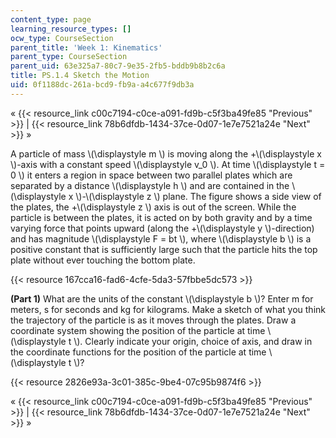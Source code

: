 ```yaml
---
content_type: page
learning_resource_types: []
ocw_type: CourseSection
parent_title: 'Week 1: Kinematics'
parent_type: CourseSection
parent_uid: 63e325a7-80c7-9e35-2fb5-bddb9b8b2c6a
title: PS.1.4 Sketch the Motion
uid: 0f1188dc-261a-bcd9-fb9a-a4c677f9db3a
---
```


« {{< resource_link c00c7194-c0ce-a091-fd9b-c5f3ba49fe85 "Previous" >}} | {{< resource_link 78b6dfdb-1434-37ce-0d07-1e7e7521a24e "Next" >}} »

A particle of mass \\(\\displaystyle m \\) is moving along the +\\(\\displaystyle x \\)-axis with a constant speed \\(\\displaystyle v\_0 \\). At time \\(\\displaystyle t = 0 \\) it enters a region in space between two parallel plates which are separated by a distance \\(\\displaystyle h \\) and are contained in the \\(\\displaystyle x \\)-\\(\\displaystyle z \\) plane. The figure shows a side view of the plates, the +\\(\\displaystyle z \\) axis is out of the screen. While the particle is between the plates, it is acted on by both gravity and by a time varying force that points upward (along the +\\(\\displaystyle y \\)-direction) and has magnitude \\(\\displaystyle F = bt \\), where \\(\\displaystyle b \\) is a positive constant that is sufficiently large such that the particle hits the top plate without ever touching the bottom plate.

{{< resource 167cca16-fad6-4cfe-5da3-57fbbe5dc573 >}}

**(Part 1)** What are the units of the constant \\(\\displaystyle b \\)? Enter m for meters, s for seconds and kg for kilograms. Make a sketch of what you think the trajectory of the particle is as it moves through the plates. Draw a coordinate system showing the position of the particle at time \\(\\displaystyle t \\). Clearly indicate your origin, choice of axis, and draw in the coordinate functions for the position of the particle at time \\(\\displaystyle t \\)?

{{< resource 2826e93a-3c01-385c-9be4-07c95b9874f6 >}}

« {{< resource_link c00c7194-c0ce-a091-fd9b-c5f3ba49fe85 "Previous" >}} | {{< resource_link 78b6dfdb-1434-37ce-0d07-1e7e7521a24e "Next" >}} »